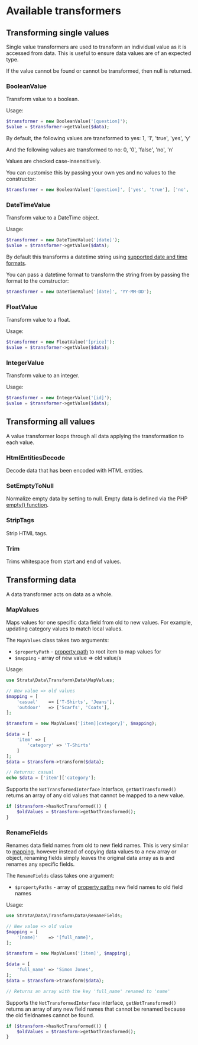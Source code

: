 # Available transformers

## Transforming single values

Single value transformers are used to transform an individual value as it is accessed from data. This is useful to ensure 
data values are of an expected type.

If the value cannot be found or cannot be transformed, then null is returned.

### BooleanValue

Transform value to a boolean.

Usage:

```php
$transformer = new BooleanValue('[question]');
$value = $transformer->getValue($data);
```

By default, the following values are transformed to yes: 1, '1', 'true', 'yes', 'y'

And the following values are transformed to no: 0, '0', 'false', 'no', 'n'

Values are checked case-insensitively.

You can customise this by passing your own yes and no values to the constructor:

```php
$transformer = new BooleanValue('[question]', ['yes', 'true'], ['no', 'false']);
```

### DateTimeValue

Transform value to a DateTime object.

Usage: 

```php
$transformer = new DateTimeValue('[date]');
$value = $transformer->getValue($data);
```

By default this transforms a datetime string using [supported date and time formats](https://www.php.net/datetime.formats).

You can pass a datetime format to transform the string from by passing the format to the constructor:

```php
$transformer = new DateTimeValue('[date]', 'YY-MM-DD');
```

### FloatValue

Transform value to a float.

Usage:

```php
$transformer = new FloatValue('[price]');
$value = $transformer->getValue($data);
```

### IntegerValue

Transform value to an integer.

Usage:

```php
$transformer = new IntegerValue('[id]');
$value = $transformer->getValue($data);
```

## Transforming all values

A value transformer loops through all data applying the transformation to each value.

### HtmlEntitiesDecode

Decode data that has been encoded with HTML entities.

### SetEmptyToNull

Normalize empty data by setting to null. Empty data is defined via the PHP [empty() function](https://www.php.net/empty).

### StripTags

Strip HTML tags.

### Trim

Trims whitespace from start and end of values.

## Transforming data

A data transformer acts on data as a whole.

### MapValues

Maps values for one specific data field from old to new values. For example, updating category values to match local values. 

The `MapValues` class takes two arguments: 
* `$propertyPath` - [property path](mapping.md#accessing-properties) to root item to map values for 
* `$mapping` - array of new value => old value/s 

Usage:

```php
use Strata\Data\Transform\Data\MapValues;

// New value => old values
$mapping = [
    'casual'    => ['T-Shirts', 'Jeans'],
    'outdoor'   => ['Scarfs', 'Coats'],
];

$transform = new MapValues('[item][category]', $mapping);

$data = [
    'item' => [
        'category' => 'T-Shirts'
    ]
];
$data = $transform->transform($data);

// Returns: casual
echo $data = ['item']['category'];
```

Supports the `NotTransformedInterface` interface, `getNotTransformed()` returns an array of any old values that cannot 
be mapped to a new value.

```php
if ($transform->hasNotTransformed()) {
    $oldValues = $transform->getNotTransformed();
}
```

### RenameFields

Renames data field names from old to new field names. This is very similar to [mapping](mapping.md), however instead of 
copying data values to a new array or object, renaming fields simply leaves the original data array as is and renames 
any specific fields.

The `RenameFields` class takes one argument:
* `$propertyPaths` - array of [property paths](mapping.md#accessing-properties) new field names to old field names

Usage:

```php
use Strata\Data\Transform\Data\RenameFields;

// New value => old value
$mapping = [
    '[name]'    => '[full_name]',
];

$transform = new MapValues('[item]', $mapping);

$data = [
    'full_name' => 'Simon Jones',
];
$data = $transform->transform($data);

// Returns an array with the key 'full_name' renamed to 'name'
```

Supports the `NotTransformedInterface` interface, `getNotTransformed()` returns an array of any new field names that 
cannot be renamed because the old fieldnames cannot be found.

```php
if ($transform->hasNotTransformed()) {
    $oldValues = $transform->getNotTransformed();
}
```
